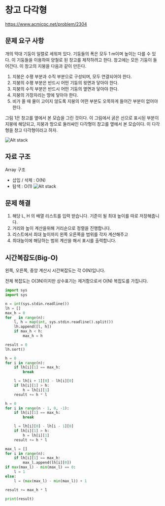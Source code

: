 # **창고 다각형**
https://www.acmicpc.net/problem/2304
## **문제 요구 사항**
 개의 막대 기둥이 일렬로 세워져 있다. 기둥들의 폭은 모두 1 m이며 높이는 다를 수 있다. 이 기둥들을 이용하여 양철로 된 창고를 제작하려고 한다. 창고에는 모든 기둥이 들어간다. 이 창고의 지붕을 다음과 같이 만든다.

1. 지붕은 수평 부분과 수직 부분으로 구성되며, 모두 연결되어야 한다.
2. 지붕의 수평 부분은 반드시 어떤 기둥의 윗면과 닿아야 한다.
3. 지붕의 수직 부분은 반드시 어떤 기둥의 옆면과 닿아야 한다.
4. 지붕의 가장자리는 땅에 닿아야 한다.
5. 비가 올 때 물이 고이지 않도록 지붕의 어떤 부분도 오목하게 들어간 부분이 없어야 한다.
   
그림 1은 창고를 옆에서 본 모습을 그린 것이다. 이 그림에서 굵은 선으로 표시된 부분이 지붕에 해당되고, 지붕과 땅으로 둘러싸인 다각형이 창고를 옆에서 본 모습이다. 이 다각형을 창고 다각형이라고 하자.

![Alt stack](/img/2304.png)

## **자료 구조**
Array 구조 
* 삽입 / 삭제 : O(N)
* 탐색 : O(1)
![Alt stack](/img/array.png)

## **문제 해결**
1. 해당 L, H 의 배열 리스트를 입력 받습니다. 기준이 될 최대 높이를 따로 저장해줍니다.
2. 거리와 높이 계산을위해 거리순으로 정렬을 진행합니다.
3. 리스트에서 최대 높이까지 왼쪽 오른쪽을 범위를 각자 계산해주고
4. 최대높이에 해당하는 범위 계산을 해서 표시를 출력합니다.

## **시간복잡도(Big-O)**
왼쪽, 오른쪽, 중앙 계산시 시간복잡도는 각 O(N)입니다.

전체 복잡도는 O(3N)이지만 상수표기는 제거함으로서 O(N) 복잡도를 가집니다.

```python
import sys
import sys

n = int(sys.stdin.readline())
lh = []
max_h = 0
for _ in range(n):
    l, h = map(int, sys.stdin.readline().split())
    lh.append([l, h])
    if max_h < h:
        max_h = h

result = 0
lh.sort()

h = 0
for i in range(n):
    if lh[i][1] == max_h:
        break

    l = lh[i + 1][0] - lh[i][0]
    if lh[i][1] > h:
        h = lh[i][1]
    result += h * l

h = 0
for i in range(n - 1, 0, -1):
    if lh[i][1] == max_h:
        break

    l = lh[i][0] - lh[i - 1][0]
    if lh[i][1] > h:
        h = lh[i][1]
    result += h * l

max_l = []
for i in range(n):
    if lh[i][1] == max_h:
        max_l.append(lh[i][0])
if max(max_l) - min(max_l) == 0:
    l = 1
else:
    l = (max(max_l) - min(max_l)) + 1

result += max_h * l

print(result)
```